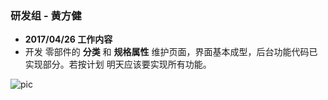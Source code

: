 ### 研发组 - 黄方健

* **2017/04/26 工作内容**
 * 开发 零部件的 **分类** 和 **规格属性** 维护页面，界面基本成型，后台功能代码已实现部分。若按计划 明天应该要实现所有功能。

![pic](http://hfangjian-1253611496.cosgz.myqcloud.com/20170424/%E5%95%86%E5%93%81%E5%88%86%E7%B1%BB%E7%BB%B4%E6%8A%A4%E9%A1%B5%E9%9D%A2.png)
